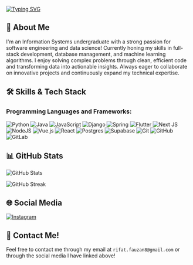
[![Typing SVG](https://readme-typing-svg.demolab.com?font=Plus+Jakarta+Sans&weight=800&size=48&pause=1000&color=F78D53&center=true&vCenter=true&width=435&lines=Hi%2C+there!;I'm+Rifat!+%F0%9F%91%8B)](https://git.io/typing-svg)

## 🚀 About Me  
I'm an Information Systems undergraduate with a strong passion for software engineering and data science! Currently honing my skills in full-stack development, database management, and machine learning algorithms. I enjoy solving complex problems through clean, efficient code and transforming data into actionable insights. Always eager to collaborate on innovative projects and continuously expand my technical expertise.

## 🛠️ Skills & Tech Stack

### Programming Languages and Frameworks:
![Python](https://img.shields.io/badge/python-3670A0?style=for-the-badge&logo=python&logoColor=ffdd54)
![Java](https://img.shields.io/badge/java-%23ED8B00.svg?style=for-the-badge&logo=openjdk&logoColor=white)
![JavaScript](https://img.shields.io/badge/javascript-%23323330.svg?style=for-the-badge&logo=javascript&logoColor=%23F7DF1E) 
![Django](https://img.shields.io/badge/django-%23092E20.svg?style=for-the-badge&logo=django&logoColor=white)
![Spring](https://img.shields.io/badge/spring-%236DB33F.svg?style=for-the-badge&logo=spring&logoColor=white)
![Flutter](https://img.shields.io/badge/Flutter-%2302569B.svg?style=for-the-badge&logo=Flutter&logoColor=white)
![Next JS](https://img.shields.io/badge/Next-black?style=for-the-badge&logo=next.js&logoColor=white)
![NodeJS](https://img.shields.io/badge/node.js-6DA55F?style=for-the-badge&logo=node.js&logoColor=white)
![Vue.js](https://img.shields.io/badge/vuejs-%2335495e.svg?style=for-the-badge&logo=vuedotjs&logoColor=%234FC08D)
![React](https://img.shields.io/badge/react-%2320232a.svg?style=for-the-badge&logo=react&logoColor=%2361DAFB)
![Postgres](https://img.shields.io/badge/postgres-%23316192.svg?style=for-the-badge&logo=postgresql&logoColor=white)
![Supabase](https://img.shields.io/badge/Supabase-3ECF8E?style=for-the-badge&logo=supabase&logoColor=white)
![Git](https://img.shields.io/badge/git-%23F05033.svg?style=for-the-badge&logo=git&logoColor=white)
![GitHub](https://img.shields.io/badge/github-%23121011.svg?style=for-the-badge&logo=github&logoColor=white)
![GitLab](https://img.shields.io/badge/gitlab-%23181717.svg?style=for-the-badge&logo=gitlab&logoColor=white)


## 📊 GitHub Stats

![GitHub Stats](https://github-readme-stats.vercel.app/api?username=rifatfauzan&show_icons=true&theme=dracula)

![GitHub Streak](https://github-readme-streak-stats.herokuapp.com/?user=rifatfauzan&theme=dark)

## 🌐 Social Media

[![Instagram](https://img.shields.io/badge/Instagram-E4405F?style=for-the-badge&logo=instagram&logoColor=white)](https://instagram.com/rifatfauzannn)

## 📱 Contact Me!

Feel free to contact me through my email at `rifat.fauzan8@gmail.com` or through the social media I have linked above!